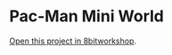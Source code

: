 Pac-Man Mini World
=====

[Open this project in 8bitworkshop](http://8bitworkshop.com/redir.html?platform=sms-sms-libcv&githubURL=https%3A%2F%2Fgithub.com%2FPac-MagicianGITHUB%2FPac-Man-Mini-World-Master-System-&file=pacmanMINIWORLD8bit.c).

